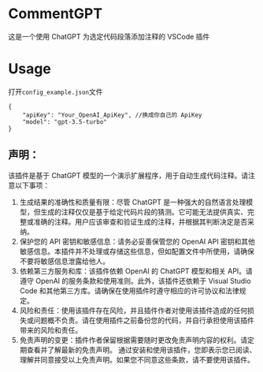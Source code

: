 # CommentGPT
这是一个使用 ChatGPT 为选定代码段落添加注释的 VSCode 插件
# Usage
打开`config_example.json`文件

```
{
    "apiKey": "Your_OpenAI_ApiKey", //换成你自己的 ApiKey
    "model": "gpt-3.5-turbo"
}
```

## 声明：
该插件是基于 ChatGPT 模型的一个演示扩展程序，用于自动生成代码注释。请注意以下事项：
1. 生成结果的准确性和质量有限：尽管 ChatGPT 是一种强大的自然语言处理模型，但生成的注释仅仅是基于给定代码片段的猜测。它可能无法提供真实、完整或准确的注释。用户应该审查和验证生成的注释，并根据其判断决定是否采纳。
2. 保护您的 API 密钥和敏感信息：请务必妥善保管您的 OpenAI API 密钥和其他敏感信息。本插件并不处理或存储这些信息，但如配置文件中所使用，请确保不要将敏感信息泄露给他人。
3. 依赖第三方服务和库：该插件依赖 OpenAI 的 ChatGPT 模型和相关 API。请遵守 OpenAI 的服务条款和使用准则。此外，该插件还依赖于 Visual Studio Code 和其他第三方库。请确保在使用插件时遵守相应的许可协议和法律规定。
4. 风险和责任：使用该插件存在风险，并且插件作者对使用该插件造成的任何损失或问题概不负责。请在使用插件之前备份您的代码，并自行承担使用该插件带来的风险和责任。
5. 免责声明的变更：插件作者保留根据需要随时更改免责声明内容的权利。请定期查看并了解最新的免责声明。
通过安装和使用该插件，您即表示您已阅读、理解并同意接受以上免责声明。如果您不同意这些条款，请不要使用该插件。

